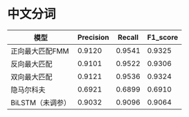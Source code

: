 <h1>中文分词</h1>



| 模型             | Precision | Recall | F1_score |
| ---------------- | --------- | ------ | :------- |
| 正向最大匹配FMM  | 0.9120    | 0.9541 | 0.9325   |
| 反向最大匹配     | 0.9101    | 0.9522 | 0.9306   |
| 双向最大匹配     | 0.9121    | 0.9536 | 0.9324   |
| 隐马尔科夫       | 0.6921    | 0.6899 | 0.6910   |
| BiLSTM（未调参） | 0.9032    | 0.9096 | 0.9064   |



